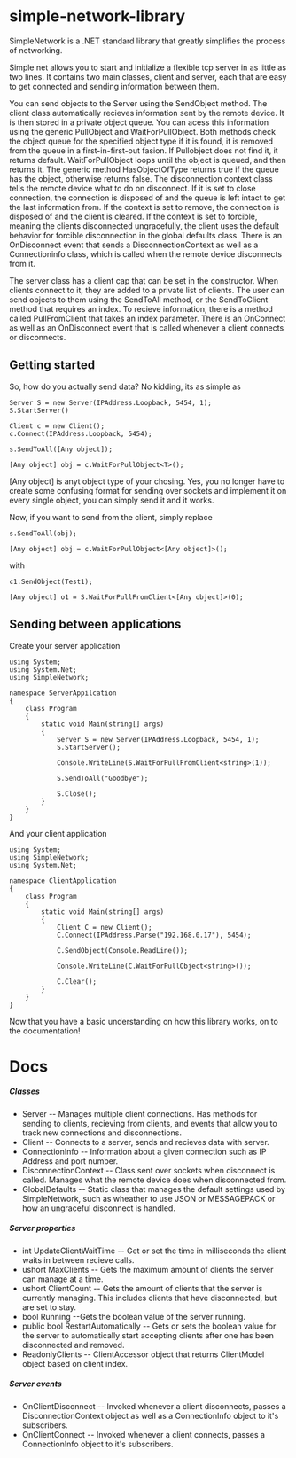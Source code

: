 # simple-network-library
SimpleNetwork is a .NET standard library that greatly simplifies the process of networking. 

Simple net allows you to start and initialize a flexible tcp server in as little as two lines. 
It contains two main classes, client and server, each that are easy to get connected and sending information between them.

You can send objects to the Server using the SendObject method.
The client class automatically recieves information sent by the remote device. It is then stored in a private object queue.
You can acess this information using the generic PullObject and WaitForPullObject.
Both methods check the object queue for the specified object type if it is found, it is removed from the queue in a first-in-first-out fasion.
If Pullobject does not find it, it returns default.
WaitForPullObject loops until the object is queued, and then returns it.
The generic method HasObjectOfType returns true if the queue has the object, otherwise returns false.
The disconnection context class tells the remote device what to do on disconnect.
If it is set to close connection, the connection is disposed of and the queue is left intact to get the last information from.
If the context is set to remove, the connection is disposed of and the client is cleared.
If the context is set to forcible, meaning the clients disconnected ungracefully, the client uses the default behavior for forcible disconnection in the global defaults class.
There is an OnDisconnect event that sends a DisconnectionContext as well as a Connectioninfo class, which is called when the remote device disconnects from it.

The server class has a client cap that can be set in the constructor. 
When clients connect to it, they are added to a private list of clients. The user can send objects to them using the SendToAll method, or the SendToClient method that requires an index. 
To recieve information, there is a method called PullFromClient that takes an index parameter.
There is an OnConnect as well as an OnDisconnect event that is called whenever a client connects or disconnects.

## Getting started
So, how do you actually send data?
No kidding, its as simple as
~~~
Server S = new Server(IPAddress.Loopback, 5454, 1);
S.StartServer()

Client c = new Client();
c.Connect(IPAddress.Loopback, 5454);

s.SendToAll([Any object]);

[Any object] obj = c.WaitForPullObject<T>();
~~~
[Any object] is anyt object type of your chosing. Yes, you no longer have to create some confusing format for sending over sockets and implement it on every single object, you can simply send it and it works.

Now, if you want to send from the client, simply replace
~~~
s.SendToAll(obj);

[Any object] obj = c.WaitForPullObject<[Any object]>();
~~~
with
~~~
c1.SendObject(Test1);

[Any object] o1 = S.WaitForPullFromClient<[Any object]>(0);
~~~
## Sending between applications
Create your server application
~~~
using System;
using System.Net;
using SimpleNetwork;

namespace ServerAppilcation
{
    class Program
    {
        static void Main(string[] args)
        {
            Server S = new Server(IPAddress.Loopback, 5454, 1);
            S.StartServer();

            Console.WriteLine(S.WaitForPullFromClient<string>(1));

            S.SendToAll("Goodbye");

            S.Close();
        }
    }
}
~~~
And your client application
~~~
using System;
using SimpleNetwork;
using System.Net;

namespace ClientApplication
{
    class Program
    {
        static void Main(string[] args)
        {
            Client C = new Client();
            C.Connect(IPAddress.Parse("192.168.0.17"), 5454);

            C.SendObject(Console.ReadLine());

            Console.WriteLine(C.WaitForPullObject<string>());

            C.Clear();
        }
    }
}
~~~
Now that you have a basic understanding on how this library works, on to the documentation!

# Docs

##### Classes

* Server
-- Manages multiple client connections. Has methods for sending to clients, recieving from clients, and events that allow you to track new connections and disconnections.
* Client
-- Connects to a server, sends and recieves data with server.
* ConnectionInfo
-- Information about a given connection such as IP Address and port number.
* DisconnectionContext
-- Class sent over sockets when disconnect is called. Manages what the remote device does when disconnected from.
* GlobalDefaults
-- Static class that manages the default settings used by SimpleNetwork, such as wheather to use JSON or MESSAGEPACK or how an ungraceful disconnect is handled.

##### Server properties

* int UpdateClientWaitTime 
-- Get or set the time in milliseconds the client waits in between recieve calls.
* ushort MaxClients
-- Gets the maximum amount of clients the server can manage at a time.
* ushort ClientCount
-- Gets the amount of clients that the server is currently managing. This includes clients that have disconnected, but are set to stay.
* bool Running
--Gets the boolean value of the server running.
* public bool RestartAutomatically
-- Gets or sets the boolean value for the server to automatically start accepting clients after one has been disconnected and removed.
* ReadonlyClients
-- ClientAccessor object that returns ClientModel object based on client index.

##### Server events
* OnClientDisconnect
-- Invoked whenever a client disconnects, passes a DisconnectionContext object as well as a ConnectionInfo object to it's subscribers.
* OnClientConnect
-- Invoked whenever a client connects, passes a ConnectionInfo object to it's subscribers.